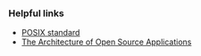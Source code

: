 ### Helpful links
- [POSIX standard](https://pubs.opengroup.org/onlinepubs/9699919799/utilities/contents.html)
- [The Architecture of Open Source Applications](http://www.aosabook.org/en/bash.html)
